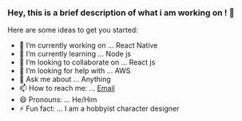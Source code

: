 ### Hey, this is a brief description of what i am working on ! 👋

Here are some ideas to get you started:

- 🔭 I’m currently working on ... React Native
- 🌱 I’m currently learning ... Node js
- 👯 I’m looking to collaborate on ... React js
- 🤔 I’m looking for help with ... AWS
- 💬 Ask me about ... Anything
- 📫 How to reach me: ... [Email](farhanaldinho@gmail.com)
- 😄 Pronouns: ... He/Him
- ⚡ Fun fact: ... I am a hobbyist character designer 


